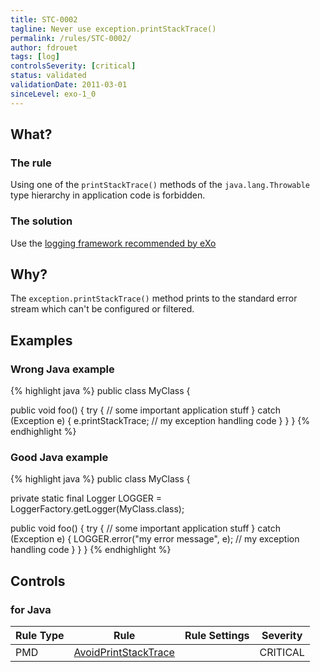 ```yaml
---
title: STC-0002
tagline: Never use exception.printStackTrace()
permalink: /rules/STC-0002/
author: fdrouet
tags: [log]
controlsSeverity: [critical]
status: validated
validationDate: 2011-03-01
sinceLevel: exo-1_0
---
```


<a name="what"></a>
## What?

### <i class="fa fa-info-circle"></i> The rule

Using one of the `printStackTrace()` methods of the `java.lang.Throwable` type hierarchy in application code is forbidden.

### <i class="fa fa-lightbulb-o"></i> The solution

Use the [logging framework recommended by eXo](/rules/STC-0009/)

<a name="why"></a>
## Why?

The `exception.printStackTrace()` method prints to the standard error stream which can't be configured or filtered.

<a name="examples"></a>
## Examples

<div class="panel panel-danger">
  <div class="panel-heading">
    <h3 class="panel-title"><i class="fa fa-thumbs-down pull-right"></i> Wrong Java example</h3>
  </div>
  <div class="panel-body">

{% highlight java %}
public class MyClass {

  public void foo() {
    try {
      // some important application stuff
    } catch (Exception e) {
      e.printStackTrace;
      // my exception handling code
    }
  }
}
{% endhighlight %}

  </div>
</div>


<div class="panel panel-success">
  <div class="panel-heading">
    <h3 class="panel-title"><i class="fa fa-thumbs-up pull-right"></i> Good Java example</h3>
  </div>
  <div class="panel-body">

{% highlight java %}
public class MyClass {

  private static final Logger LOGGER = LoggerFactory.getLogger(MyClass.class);

  public void foo() {
    try {
      // some important application stuff
    } catch (Exception e) {
      LOGGER.error("my error message", e);
      // my exception handling code
    }
  }
}
{% endhighlight %}

  </div>
</div>


<a name="controls"></a>
## <i class="fa fa-shield"></i> Controls

### for Java

<div class="table-responsive">
  <table class="table">
    <thead>
      <tr>
        <th>Rule Type</th>
        <th>Rule</th>
        <th>Rule Settings</th>
        <th>Severity</th>
      </tr>
    </thead>
    <tbody>
    <tr>
      <td>PMD</td>
      <td><a href="http://pmd.sourceforge.net/rules/logging-java.html#AvoidPrintStackTrace">AvoidPrintStackTrace</a></td>
       <td>
       </td>
       <td>CRITICAL</td>
     </tr>
   </tbody>
  </table>
</div>
